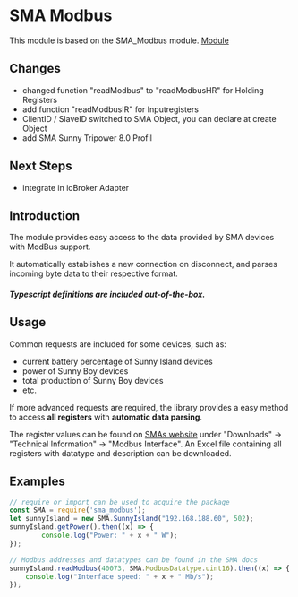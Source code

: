 # SMA Modbus
This module is based on the SMA_Modbus module. [Module](https://github.com/orlopau/sma_modbus.git)

## Changes
- changed function "readModbus" to "readModbusHR" for Holding Registers
- add function "readModbusIR" for Inputregisters
- ClientID / SlaveID switched to SMA Object, you can declare at create Object
- add SMA Sunny Tripower 8.0 Profil

## Next Steps
- integrate in ioBroker Adapter
    
## Introduction

The module provides easy access to the data provided by SMA devices with ModBus support.

It automatically establishes a new connection on disconnect, and parses incoming byte data to their respective format.

##### Typescript definitions are included out-of-the-box.

## Usage

Common requests are included for some devices, such as:

* current battery percentage of Sunny Island devices
* power of Sunny Boy devices
* total production of Sunny Boy devices
* etc.

If more advanced requests are required, the library provides a easy method to access **all registers** with **automatic
data parsing**. 

The register values can be found on [SMAs website](https://www.sma.de/produkte/monitoring-control/modbus-protokoll-schnittstelle.html)
under "Downloads" -> "Technical Information" -> "Modbus Interface". An Excel file containing all registers with datatype and description can be downloaded.

## Examples

```javascript
// require or import can be used to acquire the package
const SMA = require('sma_modbus');
let sunnyIsland = new SMA.SunnyIsland("192.168.188.60", 502);
sunnyIsland.getPower().then((x) => {
        console.log("Power: " + x + " W");
});

// Modbus addresses and datatypes can be found in the SMA docs
sunnyIsland.readModbus(40073, SMA.ModbusDatatype.uint16).then((x) => {
    console.log("Interface speed: " + x + " Mb/s");
});
```